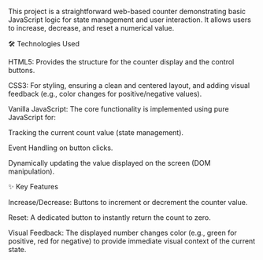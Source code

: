 This project is a straightforward web-based counter demonstrating basic JavaScript logic for state management and user interaction. It allows users to increase, decrease, and reset a numerical value.

🛠️ Technologies Used

HTML5: Provides the structure for the counter display and the control buttons.

CSS3: For styling, ensuring a clean and centered layout, and adding visual feedback (e.g., color changes for positive/negative values).

Vanilla JavaScript: The core functionality is implemented using pure JavaScript for:

Tracking the current count value (state management).

Event Handling on button clicks.

Dynamically updating the value displayed on the screen (DOM manipulation).

✨ Key Features

Increase/Decrease: Buttons to increment or decrement the counter value.

Reset: A dedicated button to instantly return the count to zero.

Visual Feedback: The displayed number changes color (e.g., green for positive, red for negative) to provide immediate visual context of the current state.
